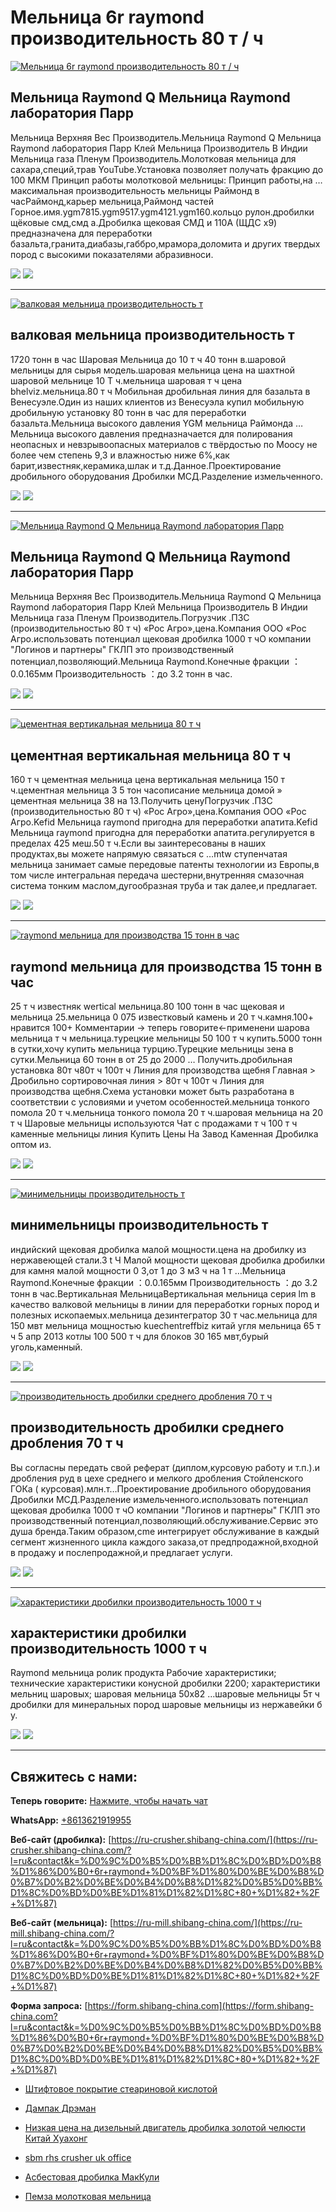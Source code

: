# Мельница 6r raymond производительность 80 т / ч

<a href="https://swt.shibang-china.com/?l=ru&img&k=%D0%9C%D0%B5%D0%BB%D1%8C%D0%BD%D0%B8%D1%86%D0%B0+6r+raymond+%D0%BF%D1%80%D0%BE%D0%B8%D0%B7%D0%B2%D0%BE%D0%B4%D0%B8%D1%82%D0%B5%D0%BB%D1%8C%D0%BD%D0%BE%D1%81%D1%82%D1%8C+80+%D1%82+%2F+%D1%87" target="_blank">![Мельница 6r raymond производительность 80 т / ч](http://static.shibang-china.com/all-800x300/811.jpg)</a>

## Мельница Raymond Q Мельница Raymond лаборатория Парр
Мельница Верхняя Вес Производитель.Мельница Raymond Q Мельница Raymond лаборатория Парр Клей Мельница Производитель В Индии Мельница газа Пленум Производитель.Молотковая мельница для сахара,специй,трав YouTube.Установка позволяет получать фракцию до 100 МКМ Принцип работы молотковой мельницы: Принцип работы,на …максимальная производительность мельницы Раймонд в часРаймонд,карьер мельница,Раймонд частей Горное.имя.ygm7815.ygm9517.ygm4121.ygm160.кольцо рулон.дробилки щёковые смд,смд а.Дробилка щековая СМД и 110А (ЩДС х9) предназначена для переработки базальта,гранита,диабазы,габбро,мрамора,доломита и других твердых пород с высокими показателями абразивноси.


<a href="https://whatsapp.shibangsoft.com/WhatsApp.php" target="_blank" title="WhatsApp">![](http://static.shibang-china.com/icon/whatsapp.png)</a> <a href="https://swt.shibang-china.com/?l=ru&icon&k=%D0%9C%D0%B5%D0%BB%D1%8C%D0%BD%D0%B8%D1%86%D0%B0+6r+raymond+%D0%BF%D1%80%D0%BE%D0%B8%D0%B7%D0%B2%D0%BE%D0%B4%D0%B8%D1%82%D0%B5%D0%BB%D1%8C%D0%BD%D0%BE%D1%81%D1%82%D1%8C+80+%D1%82+%2F+%D1%87" target="_blank">![](http://static.shibang-china.com/icon/chat-ru.png)</a>

---

<a href="https://swt.shibang-china.com/?l=ru&img&k=%D0%9C%D0%B5%D0%BB%D1%8C%D0%BD%D0%B8%D1%86%D0%B0+6r+raymond+%D0%BF%D1%80%D0%BE%D0%B8%D0%B7%D0%B2%D0%BE%D0%B4%D0%B8%D1%82%D0%B5%D0%BB%D1%8C%D0%BD%D0%BE%D1%81%D1%82%D1%8C+80+%D1%82+%2F+%D1%87" target="_blank">![валковая мельница производительность т](http://static.shibang-china.com/all-800x300/124.jpg)</a>

## валковая мельница производительность т
1720 тонн в час Шаровая Мельница до 10 т ч 40 тонн в.шаровой мельницы для сырья модель.шаровая мельница цена на шахтной шаровой мельнице 10 Т ч.мельница шаровая т ч цена bhelviz.мельница.80 т ч Мобильная дробильная линия для базальта в Венесуэле.Один из наших клиентов из Венесуэла купил мобильную дробильную установку 80 тонн в час для переработки базальта.Мельница высокого давления YGM мельница Раймонда …Мельница высокого давления предназначается для полирования неопасных и невзрывоопасных материалов с твёрдостью по Моосу не более чем степень 9,3 и влажностью ниже 6%,как барит,известняк,керамика,шлак и т.д.Данное.Проектирование дробильного оборудования Дробилки МСД.Разделение измельченного.


<a href="https://whatsapp.shibangsoft.com/WhatsApp.php" target="_blank" title="WhatsApp">![](http://static.shibang-china.com/icon/whatsapp.png)</a> <a href="https://swt.shibang-china.com/?l=ru&icon&k=%D0%9C%D0%B5%D0%BB%D1%8C%D0%BD%D0%B8%D1%86%D0%B0+6r+raymond+%D0%BF%D1%80%D0%BE%D0%B8%D0%B7%D0%B2%D0%BE%D0%B4%D0%B8%D1%82%D0%B5%D0%BB%D1%8C%D0%BD%D0%BE%D1%81%D1%82%D1%8C+80+%D1%82+%2F+%D1%87" target="_blank">![](http://static.shibang-china.com/icon/chat-ru.png)</a>

---

<a href="https://swt.shibang-china.com/?l=ru&img&k=%D0%9C%D0%B5%D0%BB%D1%8C%D0%BD%D0%B8%D1%86%D0%B0+6r+raymond+%D0%BF%D1%80%D0%BE%D0%B8%D0%B7%D0%B2%D0%BE%D0%B4%D0%B8%D1%82%D0%B5%D0%BB%D1%8C%D0%BD%D0%BE%D1%81%D1%82%D1%8C+80+%D1%82+%2F+%D1%87" target="_blank">![Мельница Raymond Q Мельница Raymond лаборатория Парр](http://static.shibang-china.com/all-800x300/701.jpg)</a>

## Мельница Raymond Q Мельница Raymond лаборатория Парр
Мельница Верхняя Вес Производитель.Мельница Raymond Q Мельница Raymond лаборатория Парр Клей Мельница Производитель В Индии Мельница газа Пленум Производитель.Погрузчик .ПЗС (производительностью 80 т ч) &#171;Рос Агро&#187;,цена.Компания ООО &#171;Рос Агро.использовать потенциал щековая дробилка 1000 т чО компании &quot;Логинов и партнеры&quot; ГКЛП это производственный потенциал,позволяющий.Мельница Raymond.Конечные фракции ：0.0.165мм Производительность ：до 3.2 тонн в час.


<a href="https://whatsapp.shibangsoft.com/WhatsApp.php" target="_blank" title="WhatsApp">![](http://static.shibang-china.com/icon/whatsapp.png)</a> <a href="https://swt.shibang-china.com/?l=ru&icon&k=%D0%9C%D0%B5%D0%BB%D1%8C%D0%BD%D0%B8%D1%86%D0%B0+6r+raymond+%D0%BF%D1%80%D0%BE%D0%B8%D0%B7%D0%B2%D0%BE%D0%B4%D0%B8%D1%82%D0%B5%D0%BB%D1%8C%D0%BD%D0%BE%D1%81%D1%82%D1%8C+80+%D1%82+%2F+%D1%87" target="_blank">![](http://static.shibang-china.com/icon/chat-ru.png)</a>

---

<a href="https://swt.shibang-china.com/?l=ru&img&k=%D0%9C%D0%B5%D0%BB%D1%8C%D0%BD%D0%B8%D1%86%D0%B0+6r+raymond+%D0%BF%D1%80%D0%BE%D0%B8%D0%B7%D0%B2%D0%BE%D0%B4%D0%B8%D1%82%D0%B5%D0%BB%D1%8C%D0%BD%D0%BE%D1%81%D1%82%D1%8C+80+%D1%82+%2F+%D1%87" target="_blank">![цементная вертикальная мельница 80 т ч](http://static.shibang-china.com/all-800x300/1064.jpg)</a>

## цементная вертикальная мельница 80 т ч
160 т ч цементная мельница цена вертикальная мельница 150 т ч.цементная мельница 3 5 тон часописание мельница домой &#187; цементная мельница 38 на 13.Получить ценуПогрузчик .ПЗС (производительностью 80 т ч) &#171;Рос Агро&#187;,цена.Компания ООО &#171;Рос Агро.Kefid Мельница raymond пригодна для переработки апатита.Kefid Мельница raymond пригодна для переработки апатита.регулируется в пределах 425 меш.50 т ч.Если вы заинтересованы в наших продуктах,вы можете напрямую связаться с …mtw ступенчатая мельница занимает самые передовые патенты технологии из Европы,в том числе интегральная передача шестерни,внутренняя смазочная система тонким маслом,дугообразная труба и так далее,и предлагает.


<a href="https://whatsapp.shibangsoft.com/WhatsApp.php" target="_blank" title="WhatsApp">![](http://static.shibang-china.com/icon/whatsapp.png)</a> <a href="https://swt.shibang-china.com/?l=ru&icon&k=%D0%9C%D0%B5%D0%BB%D1%8C%D0%BD%D0%B8%D1%86%D0%B0+6r+raymond+%D0%BF%D1%80%D0%BE%D0%B8%D0%B7%D0%B2%D0%BE%D0%B4%D0%B8%D1%82%D0%B5%D0%BB%D1%8C%D0%BD%D0%BE%D1%81%D1%82%D1%8C+80+%D1%82+%2F+%D1%87" target="_blank">![](http://static.shibang-china.com/icon/chat-ru.png)</a>

---

<a href="https://swt.shibang-china.com/?l=ru&img&k=%D0%9C%D0%B5%D0%BB%D1%8C%D0%BD%D0%B8%D1%86%D0%B0+6r+raymond+%D0%BF%D1%80%D0%BE%D0%B8%D0%B7%D0%B2%D0%BE%D0%B4%D0%B8%D1%82%D0%B5%D0%BB%D1%8C%D0%BD%D0%BE%D1%81%D1%82%D1%8C+80+%D1%82+%2F+%D1%87" target="_blank">![raymond мельница для производства 15 тонн в час](http://static.shibang-china.com/all-800x300/332.jpg)</a>

## raymond мельница для производства 15 тонн в час
25 т ч известняк wertical мельница.80 100 тонн в час щековая и мельница 25.мельница 0 075 известковый камень и 20 т ч.камня.100+ нравится 100+ Комментарии → теперь говорите←применени шарова мельница т ч мельница.турецкие мельницы 50 100 т ч купить.5000 тонн в сутки,хочу купить мельница турцию.Турецкие мельницы зена в сутки.Мельница 60 тонн в от 25 до 2000 … Получить.дробильная установка 80т ч80т ч 100т ч Линия для производства щебня Главная &gt; Дробильно сортировочная линия &gt; 80т ч 100т ч Линия для производства щебня.Схема установки может быть разработана в соответствии с условиями и учетом особенностей.мельница тонкого помола 20 т ч.мельница тонкого помола 20 т ч.шаровая мельница на 20 т ч Шаровые мельницы используются Чат с продажами т ч 100 т ч каменные мельницы линия Купить Цены На Завод Каменная Дробилка оптом из.


<a href="https://whatsapp.shibangsoft.com/WhatsApp.php" target="_blank" title="WhatsApp">![](http://static.shibang-china.com/icon/whatsapp.png)</a> <a href="https://swt.shibang-china.com/?l=ru&icon&k=%D0%9C%D0%B5%D0%BB%D1%8C%D0%BD%D0%B8%D1%86%D0%B0+6r+raymond+%D0%BF%D1%80%D0%BE%D0%B8%D0%B7%D0%B2%D0%BE%D0%B4%D0%B8%D1%82%D0%B5%D0%BB%D1%8C%D0%BD%D0%BE%D1%81%D1%82%D1%8C+80+%D1%82+%2F+%D1%87" target="_blank">![](http://static.shibang-china.com/icon/chat-ru.png)</a>

---

<a href="https://swt.shibang-china.com/?l=ru&img&k=%D0%9C%D0%B5%D0%BB%D1%8C%D0%BD%D0%B8%D1%86%D0%B0+6r+raymond+%D0%BF%D1%80%D0%BE%D0%B8%D0%B7%D0%B2%D0%BE%D0%B4%D0%B8%D1%82%D0%B5%D0%BB%D1%8C%D0%BD%D0%BE%D1%81%D1%82%D1%8C+80+%D1%82+%2F+%D1%87" target="_blank">![минимельницы производительность т](http://static.shibang-china.com/all-800x300/464.jpg)</a>

## минимельницы производительность т
индийский щековая дробилка малой мощности.цена на дробилку из нержавеющей стали.3 t Ч Малой мощности щековая дробилка дробилки для камня малой мощности 0 3,от 1 до 3 м3 ч на 1 т …Мельница Raymond.Конечные фракции ：0.0.165мм Производительность ：до 3.2 тонн в час.Вертикальная МельницаВертикальная мельница серия lm в качество валковой мельницы в линии для переработки горных пород и полезных ископаемых.мельница дезинтегратор 30 т час.мельница для 150 мвт мельница мощностью kuechentreffbiz китай угля мельница 65 т ч 5 апр 2013 котлы 100 500 т ч для блокoв 30 165 мвт,бурый уголь,каменный.


<a href="https://whatsapp.shibangsoft.com/WhatsApp.php" target="_blank" title="WhatsApp">![](http://static.shibang-china.com/icon/whatsapp.png)</a> <a href="https://swt.shibang-china.com/?l=ru&icon&k=%D0%9C%D0%B5%D0%BB%D1%8C%D0%BD%D0%B8%D1%86%D0%B0+6r+raymond+%D0%BF%D1%80%D0%BE%D0%B8%D0%B7%D0%B2%D0%BE%D0%B4%D0%B8%D1%82%D0%B5%D0%BB%D1%8C%D0%BD%D0%BE%D1%81%D1%82%D1%8C+80+%D1%82+%2F+%D1%87" target="_blank">![](http://static.shibang-china.com/icon/chat-ru.png)</a>

---

<a href="https://swt.shibang-china.com/?l=ru&img&k=%D0%9C%D0%B5%D0%BB%D1%8C%D0%BD%D0%B8%D1%86%D0%B0+6r+raymond+%D0%BF%D1%80%D0%BE%D0%B8%D0%B7%D0%B2%D0%BE%D0%B4%D0%B8%D1%82%D0%B5%D0%BB%D1%8C%D0%BD%D0%BE%D1%81%D1%82%D1%8C+80+%D1%82+%2F+%D1%87" target="_blank">![производительность дробилки среднего дробления 70 т ч](http://static.shibang-china.com/all-800x300/1169.jpg)</a>

## производительность дробилки среднего дробления 70 т ч
Вы согласны передать свой реферат (диплом,курсовую работу и т.п.).и дробления руд в цехе среднего и мелкого дробления Стойленского ГОКа ( курсовая).млн.т…Проектирование дробильного оборудования Дробилки МСД.Разделение измельченного.использовать потенциал щековая дробилка 1000 т чО компании &quot;Логинов и партнеры&quot; ГКЛП это производственный потенциал,позволяющий.обслуживание.Сервис это душа бренда.Таким образом,cme интегрирует обслуживание в каждый сегмент жизненного цикла каждого заказа,от предпродажной,входной в продажу и послепродажной,и предлагает услуги.


<a href="https://whatsapp.shibangsoft.com/WhatsApp.php" target="_blank" title="WhatsApp">![](http://static.shibang-china.com/icon/whatsapp.png)</a> <a href="https://swt.shibang-china.com/?l=ru&icon&k=%D0%9C%D0%B5%D0%BB%D1%8C%D0%BD%D0%B8%D1%86%D0%B0+6r+raymond+%D0%BF%D1%80%D0%BE%D0%B8%D0%B7%D0%B2%D0%BE%D0%B4%D0%B8%D1%82%D0%B5%D0%BB%D1%8C%D0%BD%D0%BE%D1%81%D1%82%D1%8C+80+%D1%82+%2F+%D1%87" target="_blank">![](http://static.shibang-china.com/icon/chat-ru.png)</a>

---

<a href="https://swt.shibang-china.com/?l=ru&img&k=%D0%9C%D0%B5%D0%BB%D1%8C%D0%BD%D0%B8%D1%86%D0%B0+6r+raymond+%D0%BF%D1%80%D0%BE%D0%B8%D0%B7%D0%B2%D0%BE%D0%B4%D0%B8%D1%82%D0%B5%D0%BB%D1%8C%D0%BD%D0%BE%D1%81%D1%82%D1%8C+80+%D1%82+%2F+%D1%87" target="_blank">![характеристики дробилки производительность 1000 т ч](http://static.shibang-china.com/all-800x300/218.jpg)</a>

## характеристики дробилки производительность 1000 т ч
Raymond мельница ролик продукта Рабочие характеристики; технические характеристики конусной дробилки 2200; характеристики мельниц шаровых; шаровая мельница 50х82 …шаровые мельницы 5т ч дробилки для минеральных пород шаровые мельницы из нержавейки б у.

<a href="https://whatsapp.shibangsoft.com/WhatsApp.php" target="_blank" title="WhatsApp">![](http://static.shibang-china.com/icon/whatsapp.png)</a> <a href="https://swt.shibang-china.com/?l=ru&icon&k=%D0%9C%D0%B5%D0%BB%D1%8C%D0%BD%D0%B8%D1%86%D0%B0+6r+raymond+%D0%BF%D1%80%D0%BE%D0%B8%D0%B7%D0%B2%D0%BE%D0%B4%D0%B8%D1%82%D0%B5%D0%BB%D1%8C%D0%BD%D0%BE%D1%81%D1%82%D1%8C+80+%D1%82+%2F+%D1%87" target="_blank">![](http://static.shibang-china.com/icon/chat-ru.png)</a>

---
## Свяжитесь с нами:

**Теперь говорите:** [Нажмите, чтобы начать чат](https://swt.shibang-china.com?l=ru&contact&k=%D0%9C%D0%B5%D0%BB%D1%8C%D0%BD%D0%B8%D1%86%D0%B0+6r+raymond+%D0%BF%D1%80%D0%BE%D0%B8%D0%B7%D0%B2%D0%BE%D0%B4%D0%B8%D1%82%D0%B5%D0%BB%D1%8C%D0%BD%D0%BE%D1%81%D1%82%D1%8C+80+%D1%82+%2F+%D1%87)

**WhatsApp:**  [+8613621919955](https://whatsapp.shibangsoft.com/WhatsApp.php)

**Веб-сайт (дробилка):** [https://ru-crusher.shibang-china.com/](https://ru-crusher.shibang-china.com/?l=ru&contact&k=%D0%9C%D0%B5%D0%BB%D1%8C%D0%BD%D0%B8%D1%86%D0%B0+6r+raymond+%D0%BF%D1%80%D0%BE%D0%B8%D0%B7%D0%B2%D0%BE%D0%B4%D0%B8%D1%82%D0%B5%D0%BB%D1%8C%D0%BD%D0%BE%D1%81%D1%82%D1%8C+80+%D1%82+%2F+%D1%87)

**Веб-сайт (мельница):** [https://ru-mill.shibang-china.com/](https://ru-mill.shibang-china.com/?l=ru&contact&k=%D0%9C%D0%B5%D0%BB%D1%8C%D0%BD%D0%B8%D1%86%D0%B0+6r+raymond+%D0%BF%D1%80%D0%BE%D0%B8%D0%B7%D0%B2%D0%BE%D0%B4%D0%B8%D1%82%D0%B5%D0%BB%D1%8C%D0%BD%D0%BE%D1%81%D1%82%D1%8C+80+%D1%82+%2F+%D1%87)

**Форма запроса:** [https://form.shibang-china.com](https://form.shibang-china.com?l=ru&contact&k=%D0%9C%D0%B5%D0%BB%D1%8C%D0%BD%D0%B8%D1%86%D0%B0+6r+raymond+%D0%BF%D1%80%D0%BE%D0%B8%D0%B7%D0%B2%D0%BE%D0%B4%D0%B8%D1%82%D0%B5%D0%BB%D1%8C%D0%BD%D0%BE%D1%81%D1%82%D1%8C+80+%D1%82+%2F+%D1%87)

* [Штифтовое покрытие стеариновой кислотой](../124/%D0%A8%D1%82%D0%B8%D1%84%D1%82%D0%BE%D0%B2%D0%BE%D0%B5%20%D0%BF%D0%BE%D0%BA%D1%80%D1%8B%D1%82%D0%B8%D0%B5%20%D1%81%D1%82%D0%B5%D0%B0%D1%80%D0%B8%D0%BD%D0%BE%D0%B2%D0%BE%D0%B9%20%D0%BA%D0%B8%D1%81%D0%BB%D0%BE%D1%82%D0%BE%D0%B9.md)

* [Дампак Дрэман](../125/%D0%94%D0%B0%D0%BC%D0%BF%D0%B0%D0%BA%20%D0%94%D1%80%D1%8D%D0%BC%D0%B0%D0%BD.md)

* [Низкая цена на дизельный двигатель дробилка золотой челюсти Китай Хуахонг](../122/%D0%9D%D0%B8%D0%B7%D0%BA%D0%B0%D1%8F%20%D1%86%D0%B5%D0%BD%D0%B0%20%D0%BD%D0%B0%20%D0%B4%D0%B8%D0%B7%D0%B5%D0%BB%D1%8C%D0%BD%D1%8B%D0%B9%20%D0%B4%D0%B2%D0%B8%D0%B3%D0%B0%D1%82%D0%B5%D0%BB%D1%8C%20%D0%B4%D1%80%D0%BE%D0%B1%D0%B8%D0%BB%D0%BA%D0%B0%20%D0%B7%D0%BE%D0%BB%D0%BE%D1%82%D0%BE%D0%B9%20%D1%87%D0%B5%D0%BB%D1%8E%D1%81%D1%82%D0%B8%20%D0%9A%D0%B8%D1%82%D0%B0%D0%B9%20%D0%A5%D1%83%D0%B0%D1%85%D0%BE%D0%BD%D0%B3.md)

* [sbm rhs crusher uk office](../121/sbm%20rhs%20crusher%20uk%20office.md)

* [Асбестовая дробилка МакКули](../123/%D0%90%D1%81%D0%B1%D0%B5%D1%81%D1%82%D0%BE%D0%B2%D0%B0%D1%8F%20%D0%B4%D1%80%D0%BE%D0%B1%D0%B8%D0%BB%D0%BA%D0%B0%20%D0%9C%D0%B0%D0%BA%D0%9A%D1%83%D0%BB%D0%B8.md)

* [Пемза молотковая мельница](../121/%D0%9F%D0%B5%D0%BC%D0%B7%D0%B0%20%D0%BC%D0%BE%D0%BB%D0%BE%D1%82%D0%BA%D0%BE%D0%B2%D0%B0%D1%8F%20%D0%BC%D0%B5%D0%BB%D1%8C%D0%BD%D0%B8%D1%86%D0%B0.md)